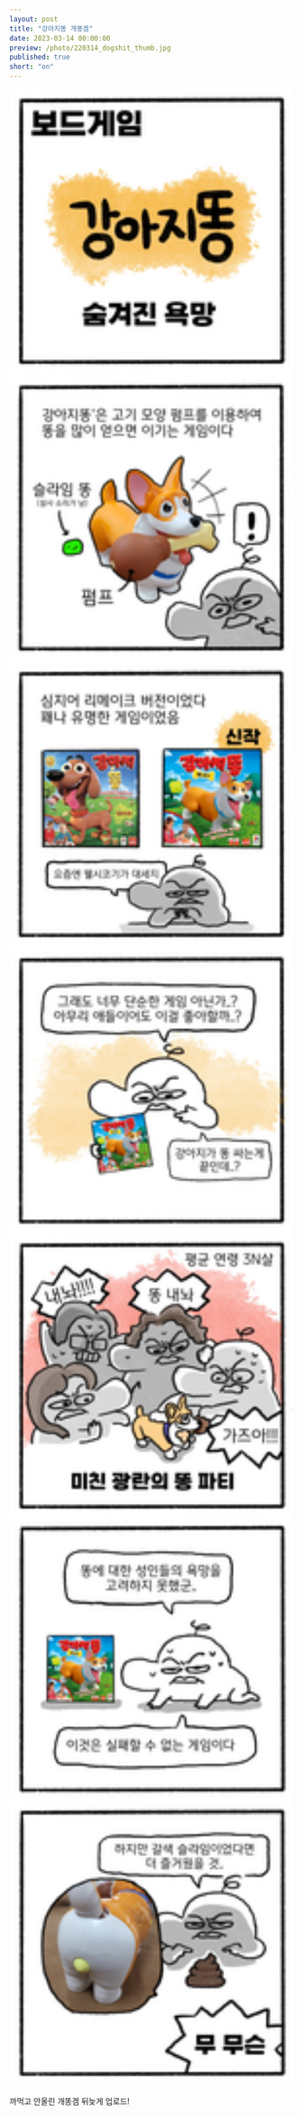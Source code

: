 ```yaml
---
layout: post
title: "강아지똥 개똥겜"
date: 2023-03-14 00:00:00
preview: /photo/220314_dogshit_thumb.jpg
published: true
short: "on"
---
```


<img src="/photo/220314_dogshit.jpg" width="1000">


까먹고 안올린 개똥겜 뒤늦게 업로드!
